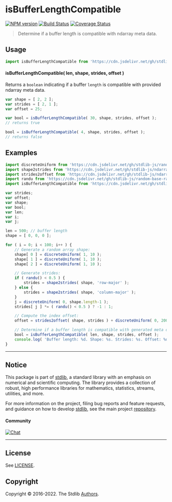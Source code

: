 <!--

@license Apache-2.0

Copyright (c) 2018 The Stdlib Authors.

Licensed under the Apache License, Version 2.0 (the "License");
you may not use this file except in compliance with the License.
You may obtain a copy of the License at

   http://www.apache.org/licenses/LICENSE-2.0

Unless required by applicable law or agreed to in writing, software
distributed under the License is distributed on an "AS IS" BASIS,
WITHOUT WARRANTIES OR CONDITIONS OF ANY KIND, either express or implied.
See the License for the specific language governing permissions and
limitations under the License.

-->

# isBufferLengthCompatible

[![NPM version][npm-image]][npm-url] [![Build Status][test-image]][test-url] [![Coverage Status][coverage-image]][coverage-url] <!-- [![dependencies][dependencies-image]][dependencies-url] -->

> Determine if a buffer length is compatible with ndarray meta data.

<!-- Section to include introductory text. Make sure to keep an empty line after the intro `section` element and another before the `/section` close. -->

<section class="intro">

</section>

<!-- /.intro -->

<!-- Package usage documentation. -->



<section class="usage">

## Usage

```javascript
import isBufferLengthCompatible from 'https://cdn.jsdelivr.net/gh/stdlib-js/ndarray-base-assert-is-buffer-length-compatible@deno/mod.js';
```

#### isBufferLengthCompatible( len, shape, strides, offset )

Returns a `boolean` indicating if a buffer `length` is compatible with provided ndarray meta data.

```javascript
var shape = [ 2, 2 ];
var strides = [ 2, 1 ];
var offset = 25;

var bool = isBufferLengthCompatible( 30, shape, strides, offset );
// returns true

bool = isBufferLengthCompatible( 4, shape, strides, offset );
// returns false
```

</section>

<!-- /.usage -->

<!-- Package usage notes. Make sure to keep an empty line after the `section` element and another before the `/section` close. -->

<section class="notes">

</section>

<!-- /.notes -->

<!-- Package usage examples. -->

<section class="examples">

## Examples

<!-- eslint no-undef: "error" -->

```javascript
import discreteUniform from 'https://cdn.jsdelivr.net/gh/stdlib-js/random-base-discrete-uniform@deno/mod.js';
import shape2strides from 'https://cdn.jsdelivr.net/gh/stdlib-js/ndarray-base-shape2strides@deno/mod.js';
import strides2offset from 'https://cdn.jsdelivr.net/gh/stdlib-js/ndarray-base-strides2offset@deno/mod.js';
import randu from 'https://cdn.jsdelivr.net/gh/stdlib-js/random-base-randu@deno/mod.js';
import isBufferLengthCompatible from 'https://cdn.jsdelivr.net/gh/stdlib-js/ndarray-base-assert-is-buffer-length-compatible@deno/mod.js';

var strides;
var offset;
var shape;
var bool;
var len;
var i;
var j;

len = 500; // buffer length
shape = [ 0, 0, 0 ];

for ( i = 0; i < 100; i++ ) {
    // Generate a random array shape:
    shape[ 0 ] = discreteUniform( 1, 10 );
    shape[ 1 ] = discreteUniform( 1, 10 );
    shape[ 2 ] = discreteUniform( 1, 10 );

    // Generate strides:
    if ( randu() < 0.5 ) {
        strides = shape2strides( shape, 'row-major' );
    } else {
        strides = shape2strides( shape, 'column-major' );
    }
    j = discreteUniform( 0, shape.length-1 );
    strides[ j ] *= ( randu() < 0.5 ) ? -1 : 1;

    // Compute the index offset:
    offset = strides2offset( shape, strides ) + discreteUniform( 0, 200 );

    // Determine if a buffer length is compatible with generated meta data:
    bool = isBufferLengthCompatible( len, shape, strides, offset );
    console.log( 'Buffer length: %d. Shape: %s. Strides: %s. Offset: %d. Compatible: %s.', len, shape.join( 'x' ), strides.join( ',' ), offset, bool );
}
```

</section>

<!-- /.examples -->

<!-- Section to include cited references. If references are included, add a horizontal rule *before* the section. Make sure to keep an empty line after the `section` element and another before the `/section` close. -->

<section class="references">

</section>

<!-- /.references -->

<!-- Section for related `stdlib` packages. Do not manually edit this section, as it is automatically populated. -->

<section class="related">

</section>

<!-- /.related -->

<!-- Section for all links. Make sure to keep an empty line after the `section` element and another before the `/section` close. -->


<section class="main-repo" >

* * *

## Notice

This package is part of [stdlib][stdlib], a standard library with an emphasis on numerical and scientific computing. The library provides a collection of robust, high performance libraries for mathematics, statistics, streams, utilities, and more.

For more information on the project, filing bug reports and feature requests, and guidance on how to develop [stdlib][stdlib], see the main project [repository][stdlib].

#### Community

[![Chat][chat-image]][chat-url]

---

## License

See [LICENSE][stdlib-license].


## Copyright

Copyright &copy; 2016-2022. The Stdlib [Authors][stdlib-authors].

</section>

<!-- /.stdlib -->

<!-- Section for all links. Make sure to keep an empty line after the `section` element and another before the `/section` close. -->

<section class="links">

[npm-image]: http://img.shields.io/npm/v/@stdlib/ndarray-base-assert-is-buffer-length-compatible.svg
[npm-url]: https://npmjs.org/package/@stdlib/ndarray-base-assert-is-buffer-length-compatible

[test-image]: https://github.com/stdlib-js/ndarray-base-assert-is-buffer-length-compatible/actions/workflows/test.yml/badge.svg?branch=main
[test-url]: https://github.com/stdlib-js/ndarray-base-assert-is-buffer-length-compatible/actions/workflows/test.yml?query=branch:main

[coverage-image]: https://img.shields.io/codecov/c/github/stdlib-js/ndarray-base-assert-is-buffer-length-compatible/main.svg
[coverage-url]: https://codecov.io/github/stdlib-js/ndarray-base-assert-is-buffer-length-compatible?branch=main

<!--

[dependencies-image]: https://img.shields.io/david/stdlib-js/ndarray-base-assert-is-buffer-length-compatible.svg
[dependencies-url]: https://david-dm.org/stdlib-js/ndarray-base-assert-is-buffer-length-compatible/main

-->

[chat-image]: https://img.shields.io/gitter/room/stdlib-js/stdlib.svg
[chat-url]: https://gitter.im/stdlib-js/stdlib/

[stdlib]: https://github.com/stdlib-js/stdlib

[stdlib-authors]: https://github.com/stdlib-js/stdlib/graphs/contributors

[umd]: https://github.com/umdjs/umd
[es-module]: https://developer.mozilla.org/en-US/docs/Web/JavaScript/Guide/Modules

[deno-url]: https://github.com/stdlib-js/ndarray-base-assert-is-buffer-length-compatible/tree/deno
[umd-url]: https://github.com/stdlib-js/ndarray-base-assert-is-buffer-length-compatible/tree/umd
[esm-url]: https://github.com/stdlib-js/ndarray-base-assert-is-buffer-length-compatible/tree/esm
[branches-url]: https://github.com/stdlib-js/ndarray-base-assert-is-buffer-length-compatible/blob/main/branches.md

[stdlib-license]: https://raw.githubusercontent.com/stdlib-js/ndarray-base-assert-is-buffer-length-compatible/main/LICENSE

</section>

<!-- /.links -->
